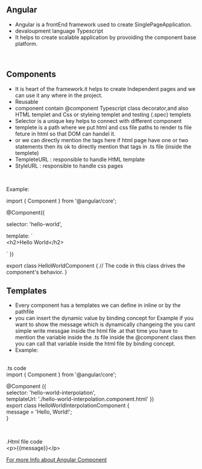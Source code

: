 Angular
-------

* Angular is a frontEnd framework used to create SinglePageApplication.
* devaloupment language Typescript
* It helps to create scalable application by provoiding the component base platform.
<br>

Components
---------
* It is heart of the framework.it helps to create Independent pages and we can use it any where in the project.
* Reusable
* component contain @component Typescript class decorator,and also HTML templet and Css or styleing templet and testing (.spec) templets
* Selector is a unique key helps to connect with different component
* templete is a path where we  put html and css file paths to render ts file feture in html so that DOM can handel it.
* or we can directly mention the tags here if html page have one or two statements then its ok to directly mention that tags in .ts file (inside the templete)
* TempleteURL : responsible to handle HtML template
* StyleURL : responsible to handle css pages
 <br>
 
Example:
<br>

import { Component } from '@angular/core';

@Component({
<br>

  selector: 'hello-world',
  <br>
  
  template: `
  <br>
    &lt;h2&gt;Hello World&lt;/h2&gt;
    
  `
})
<br>

export class HelloWorldComponent {
  // The code in this class drives the component's behavior.
}

Templates
---------
* Every component has a templates we can define in inline or by the pathfile
* you can insert the dynamic value by binding concept for Example if you want to show the message which is dynamically changeing the you cant simple write messgae inside the html file .at that time you have to mention the variable inside the .ts file inside the @component class then you can call that variable inside the html file by binding concept.
* Example:
<br>
.ts code<br>
import { Component } from '@angular/core';
<br>

@Component ({
<br>
  selector: 'hello-world-interpolation',
  <br>
  templateUrl: './hello-world-interpolation.component.html'
})
<br>
export class HelloWorldInterpolationComponent {
<br>
    message = 'Hello, World!';
    <br>
}

<br>

.Html file code
<br>
&lt;p&gt;{{message}}&lt;/p&gt;
<br>

 <a href="https://angular.io/guide/what-is-angular">For more Info about Angular Component</a>

